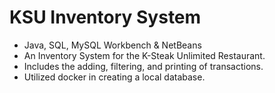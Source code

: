 # KSU Inventory System

-	Java, SQL, MySQL Workbench & NetBeans
-	An Inventory System for the K-Steak Unlimited Restaurant.
-	Includes the adding, filtering, and printing of transactions.
-	Utilized docker in creating a local database.
